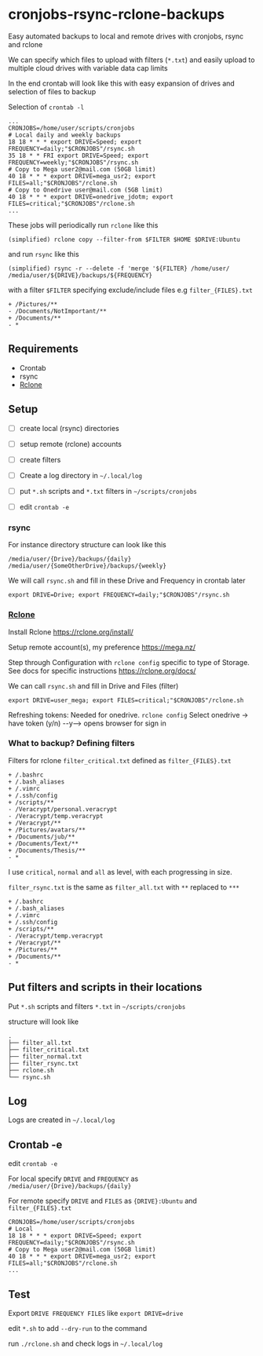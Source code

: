 # cronjobs-rsync-rclone-backups
Easy automated backups to local and remote drives with cronjobs, rsync and rclone

We can specify which files to upload with filters (`*.txt`) and easily upload to multiple cloud drives with variable data cap limits

In the end crontab will look like this with easy expansion of drives and selection of files to backup

Selection of `crontab -l`
```
...
CRONJOBS=/home/user/scripts/cronjobs
# Local daily and weekly backups
18 18 * * * export DRIVE=Speed; export FREQUENCY=daily;"$CRONJOBS"/rsync.sh
35 18 * * FRI export DRIVE=Speed; export FREQUENCY=weekly;"$CRONJOBS"/rsync.sh
# Copy to Mega user2@mail.com (50GB limit)
40 18 * * * export DRIVE=mega_usr2; export FILES=all;"$CRONJOBS"/rclone.sh
# Copy to Onedrive user@mail.com (5GB limit)
40 18 * * * export DRIVE=onedrive_jdotm; export FILES=critical;"$CRONJOBS"/rclone.sh
...
```

These jobs will periodically run `rclone` like this
```
(simplified) rclone copy --filter-from $FILTER $HOME $DRIVE:Ubuntu
```
and run `rsync` like this
```
(simplified) rsync -r --delete -f 'merge '${FILTER} /home/user/ /media/user/${DRIVE}/backups/${FREQUENCY}
```
with a filter `$FILTER` specifying exclude/include files
e.g `filter_{FILES}.txt`
```
+ /Pictures/**
- /Documents/NotImportant/**
+ /Documents/**
- *
```

## Requirements

* Crontab
* rsync
* [Rclone](https://rclone.org/)

## Setup

- [ ] create local (rsync) directories 

- [ ] setup remote (rclone) accounts

- [ ] create filters

- [ ] Create a log directory in `~/.local/log` 

- [ ] put `*.sh` scripts and `*.txt` filters in `~/scripts/cronjobs` 

- [ ] edit `crontab -e` 

### rsync
For instance directory structure can look like this
```
/media/user/{Drive}/backups/{daily}
/media/user/{SomeOtherDrive}/backups/{weekly}
```
We will call `rsync.sh` and fill in these Drive and Frequency in crontab later 

`export DRIVE=Drive; export FREQUENCY=daily;"$CRONJOBS"/rsync.sh`

### [Rclone](https://rclone.org/)

Install Rclone https://rclone.org/install/

Setup remote account(s), my preference https://mega.nz/

Step through Configuration with `rclone config` specific to type of Storage. See docs for specific instructions https://rclone.org/docs/

We can call `rsync.sh` and fill in Drive and Files (filter) 

`export DRIVE=user_mega; export FILES=critical;"$CRONJOBS"/rclone.sh`

Refreshing tokens:
Needed for onedrive. `rclone config` Select onedrive -> have token (y/n) --y--> opens browser for sign in

### What to backup? Defining filters
Filters for rclone `filter_critical.txt` defined as `filter_{FILES}.txt`
```
+ /.bashrc
+ /.bash_aliases
+ /.vimrc
+ /.ssh/config
+ /scripts/**
- /Veracrypt/personal.veracrypt
- /Veracrypt/temp.veracrypt
+ /Veracrypt/**
+ /Pictures/avatars/**
+ /Documents/jub/**
+ /Documents/Text/**
+ /Documents/Thesis/**
- *
```
I use `critical`, `normal` and `all` as level, with each progressing in size. 

`filter_rsync.txt` is the same as `filter_all.txt` with `**` replaced to `***`
```
+ /.bashrc
+ /.bash_aliases
+ /.vimrc
+ /.ssh/config
+ /scripts/**
- /Veracrypt/temp.veracrypt
+ /Veracrypt/**
+ /Pictures/**
+ /Documents/**
- *
```

## Put filters and scripts in their locations

Put `*.sh` scripts and filters `*.txt` in `~/scripts/cronjobs` 

structure will look like
```
.
├── filter_all.txt
├── filter_critical.txt
├── filter_normal.txt
├── filter_rsync.txt
├── rclone.sh
└── rsync.sh
```

## Log

Logs are created in `~/.local/log`

## Crontab -e
edit `crontab -e`

For local specify `DRIVE` and `FREQUENCY` as `/media/user/{Drive}/backups/{daily}`

For remote specify `DRIVE` and `FILES` as `{DRIVE}:Ubuntu` and `filter_{FILES}.txt`

```
CRONJOBS=/home/user/scripts/cronjobs
# Local 
18 18 * * * export DRIVE=Speed; export FREQUENCY=daily;"$CRONJOBS"/rsync.sh
# Copy to Mega user2@mail.com (50GB limit)
40 18 * * * export DRIVE=mega_usr2; export FILES=all;"$CRONJOBS"/rclone.sh
...
```

## Test
Export `DRIVE FREQUENCY FILES` like `export DRIVE=drive`

edit `*.sh` to add `--dry-run` to the command

run `./rclone.sh` and check logs in `~/.local/log`

